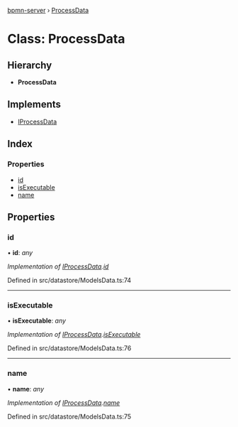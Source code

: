 [bpmn-server](../README.md) › [ProcessData](processdata.md)

# Class: ProcessData

## Hierarchy

* **ProcessData**

## Implements

* [IProcessData](../interfaces/iprocessdata.md)

## Index

### Properties

* [id](processdata.md#id)
* [isExecutable](processdata.md#isexecutable)
* [name](processdata.md#name)

## Properties

###  id

• **id**: *any*

*Implementation of [IProcessData](../interfaces/iprocessdata.md).[id](../interfaces/iprocessdata.md#id)*

Defined in src/datastore/ModelsData.ts:74

___

###  isExecutable

• **isExecutable**: *any*

*Implementation of [IProcessData](../interfaces/iprocessdata.md).[isExecutable](../interfaces/iprocessdata.md#isexecutable)*

Defined in src/datastore/ModelsData.ts:76

___

###  name

• **name**: *any*

*Implementation of [IProcessData](../interfaces/iprocessdata.md).[name](../interfaces/iprocessdata.md#name)*

Defined in src/datastore/ModelsData.ts:75
